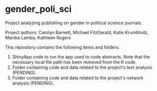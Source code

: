# gender_poli_sci
Project analyzing publishing on gender in political science journals.

Project authors: Carolyn Barnett, Michael FitzGerald, Katie Krumbholz, Manika Lamba, Kathleen Rogers

This repository contains the following items and folders:
1. ShinyApp code to run the app used to code abstracts. Note that the necessary local file path has been removed from the R code.
2. Folder containing code and data related to the project's text analysis (PENDING).
3. Folder containing code and data related to the project's network analysis (PENDING).
